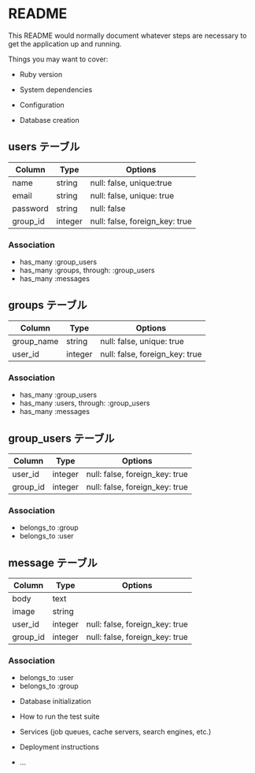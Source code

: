 # README

This README would normally document whatever steps are necessary to get the
application up and running.

Things you may want to cover:

* Ruby version

* System dependencies

* Configuration

* Database creation

## users テーブル
|Column|Type|Options|
|------|----|-------|
|name|string|null: false, unique:true|
|email|string|null: false, unique: true|
|password|string|null: false|
|group_id|integer|null: false, foreign_key: true|

### Association
- has_many :group_users
- has_many :groups, through: :group_users
- has_many :messages

## groups テーブル
|Column|Type|Options|
|------|----|-------|
|group_name|string|null: false, unique: true|
|user_id|integer|null: false, foreign_key: true|

### Association
- has_many :group_users
- has_many :users, through: :group_users
- has_many :messages

## group_users テーブル
|Column|Type|Options|
|------|----|-------|
|user_id|integer|null: false, foreign_key: true|
|group_id|integer|null: false, foreign_key: true|

### Association
- belongs_to :group
- belongs_to :user

## message テーブル
|Column|Type|Options|
|------|----|-------|
|body|text||
|image|string||
|user_id|integer|null: false, foreign_key: true|
|group_id|integer|null: false, foreign_key: true|

### Association
- belongs_to :user
- belongs_to :group

* Database initialization

* How to run the test suite

* Services (job queues, cache servers, search engines, etc.)

* Deployment instructions

* ...
